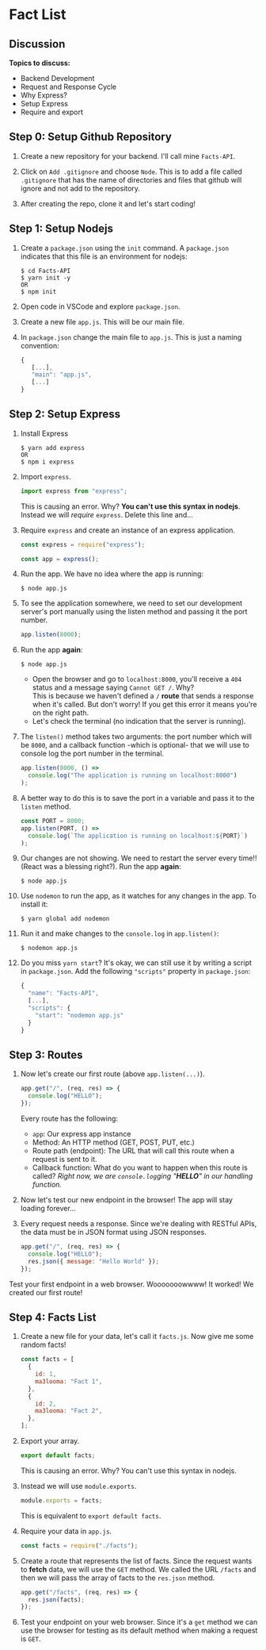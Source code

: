 # Fact List

## Discussion

**Topics to discuss:**

- Backend Development
- Request and Response Cycle
- Why Express?
- Setup Express
- Require and export

## Step 0: Setup Github Repository

1. Create a new repository for your backend. I'll call mine `Facts-API`.

2. Click on `Add .gitignore` and choose `Node`. This is to add a file called `.gitignore` that has the name of directories and files that github will ignore and not add to the repository.

3. After creating the repo, clone it and let's start coding!

## Step 1: Setup Nodejs

1. Create a `package.json` using the `init` command. A `package.json` indicates that this file is an environment for nodejs:

   ```shell
   $ cd Facts-API
   $ yarn init -y
   OR
   $ npm init
   ```

2. Open code in VSCode and explore `package.json`.

3. Create a new file `app.js`. This will be our main file.

4. In `package.json` change the main file to `app.js`. This is just a naming convention:

   ```javascript
   {
      [...],
      "main": "app.js",
      [...]
   }
   ```

## Step 2: Setup Express

1. Install Express

   ```shell
   $ yarn add express
   OR
   $ npm i express
   ```

2. Import `express`.

   ```javascript
   import express from "express";
   ```

   This is causing an error. Why? **You can't use this syntax in nodejs**. Instead we will _require_ `express`. Delete this line and...

3. Require `express` and create an instance of an express application.

   ```javascript
   const express = require("express");

   const app = express();
   ```

4. Run the app. We have no idea where the app is running:

   ```shell
   $ node app.js
   ```

5. To see the application somewhere, we need to set our development server's port manually using the listen method and passing it the port number.

   ```javascript
   app.listen(8000);
   ```

6. Run the app **again**:

   ```shell
   $ node app.js
   ```

   - Open the browser and go to `localhost:8000`, you'll receive a `404` status and a message saying `Cannot GET /`. Why?\
     This is because we haven't defined a `/` **route** that sends a response when it's called. But don't worry! If you get this error it means you're on the right path.
   - Let's check the terminal (no indication that the server is running).

7. The `listen()` method takes two arguments: the port number which will be `8000`, and a callback function -which is optional- that we will use to console log the port number in the terminal.

   ```javascript
   app.listen(8000, () =>
     console.log("The application is running on localhost:8000")
   );
   ```

8. A better way to do this is to save the port in a variable and pass it to the `listen` method.

   ```javascript
   const PORT = 8000;
   app.listen(PORT, () =>
     console.log(`The application is running on localhost:${PORT}`)
   );
   ```

9. Our changes are not showing. We need to restart the server every time!! (React was a blessing right?). Run the app **again**:

   ```shell
   $ node app.js
   ```

10. Use `nodemon` to run the app, as it watches for any changes in the app. To install it:

    ```shell
    $ yarn global add nodemon
    ```

11. Run it and make changes to the `console.log` in `app.listen()`:

    ```shell
    $ nodemon app.js
    ```

12. Do you miss `yarn start`? It's okay, we can still use it by writing a script in `package.json`. Add the following `"scripts"` property in `package.json`:

    ```javascript
    {
      "name": "Facts-API",
      [...],
      "scripts": {
        "start": "nodemon app.js"
      }
    }
    ```

## Step 3: Routes

1. Now let's create our first route (above `app.listen(...)`).

   ```javascript
   app.get("/", (req, res) => {
     console.log("HELLO");
   });
   ```

   Every route has the following:

   - `app`: Our express app instance
   - Method: An HTTP method (GET, POST, PUT, etc.)
   - Route path (endpoint): The URL that will call this route when a request is sent to it.
   - Callback function: What do you want to happen when this route is called? _Right now, we are `console.log`ging "**HELLO**" in our handling function._

2. Now let's test our new endpoint in the browser! The app will stay loading forever...

3. Every request needs a response. Since we're dealing with RESTful APIs, the data must be in JSON format using JSON responses.

   ```javascript
   app.get("/", (req, res) => {
     console.log("HELLO");
     res.json({ message: "Hello World" });
   });
   ```

Test your first endpoint in a web browser. Wooooooowwww! It worked! We created our first route!

## Step 4: Facts List

1. Create a new file for your data, let's call it `facts.js`. Now give me some random facts!

   ```javascript
   const facts = [
     {
       id: 1,
       ma3looma: "Fact 1",
     },
     {
       id: 2,
       ma3looma: "Fact 2",
     },
   ];
   ```

2. Export your array.

   ```js
   export default facts;
   ```

   This is causing an error. Why? You can't use this syntax in nodejs.

3. Instead we will use `module.exports`.

   ```js
   module.exports = facts;
   ```

   This is equivalent to `export default facts`.

4. Require your data in `app.js`.

   ```javascript
   const facts = require("./facts");
   ```

5. Create a route that represents the list of facts. Since the request wants to **fetch** data, we will use the `GET` method. We called the URL `/facts` and then we will pass the array of facts to the `res.json` method.

   ```javascript
   app.get("/facts", (req, res) => {
     res.json(facts);
   });
   ```

6. Test your endpoint on your web browser. Since it's a `get` method we can use the browser for testing as its default method when making a request is `GET`.
